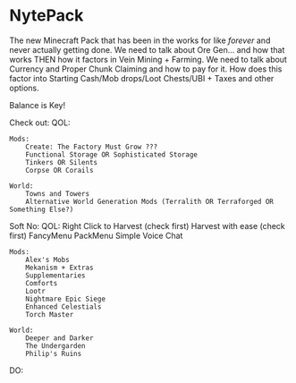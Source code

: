 # NytePack
The new Minecraft Pack that has been in the works for like *forever* and never actually getting done.
We need to talk about Ore Gen... and how that works THEN how it factors in Vein Mining + Farming. 
We need to talk about Currency and Proper Chunk Claiming and how to pay for it. How does this factor into Starting Cash/Mob drops/Loot Chests/UBI + Taxes and other options.

Balance is Key!

Check out:
    QOL:

    Mods:
        Create: The Factory Must Grow ???
        Functional Storage OR Sophisticated Storage
        Tinkers OR Silents
        Corpse OR Corails
    
    World:
        Towns and Towers
        Alternative World Generation Mods (Terralith OR Terraforged OR Something Else?)

Soft No:
    QOL:
        Right Click to Harvest (check first)
        Harvest with ease (check first)
        FancyMenu
        PackMenu
        Simple Voice Chat

    Mods:
        Alex's Mobs
        Mekanism + Extras
        Supplementaries
        Comforts
        Lootr
        Nightmare Epic Siege
        Enhanced Celestials
        Torch Master

    World:
        Deeper and Darker
        The Undergarden
        Philip's Ruins

DO: